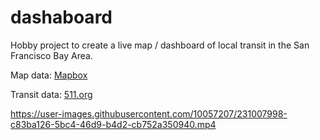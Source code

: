# dashaboard

Hobby project to create a live map / dashboard of local transit in the San Francisco Bay Area.

Map data: [Mapbox](https://www.mapbox.com/)

Transit data: [511.org](https://511.org/open-data/transit)

https://user-images.githubusercontent.com/10057207/231007998-c83ba126-5bc4-46d9-b4d2-cb752a350940.mp4

